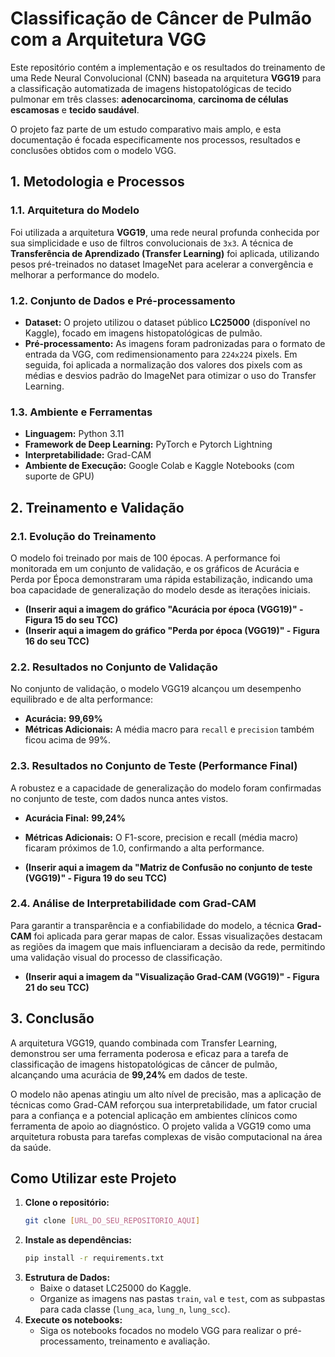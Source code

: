 # Classificação de Câncer de Pulmão com a Arquitetura VGG

Este repositório contém a implementação e os resultados do treinamento de uma Rede Neural Convolucional (CNN) baseada na arquitetura **VGG19** para a classificação automatizada de imagens histopatológicas de tecido pulmonar em três classes: **adenocarcinoma**, **carcinoma de células escamosas** e **tecido saudável**.

O projeto faz parte de um estudo comparativo mais amplo, e esta documentação é focada especificamente nos processos, resultados e conclusões obtidos com o modelo VGG.

## 1. Metodologia e Processos

### 1.1. Arquitetura do Modelo
Foi utilizada a arquitetura **VGG19**, uma rede neural profunda conhecida por sua simplicidade e uso de filtros convolucionais de `3x3`. A técnica de **Transferência de Aprendizado (Transfer Learning)** foi aplicada, utilizando pesos pré-treinados no dataset ImageNet para acelerar a convergência e melhorar a performance do modelo.

### 1.2. Conjunto de Dados e Pré-processamento
* **Dataset:** O projeto utilizou o dataset público **LC25000** (disponível no Kaggle), focado em imagens histopatológicas de pulmão.
* **Pré-processamento:** As imagens foram padronizadas para o formato de entrada da VGG, com redimensionamento para `224x224` pixels. Em seguida, foi aplicada a normalização dos valores dos pixels com as médias e desvios padrão do ImageNet para otimizar o uso do Transfer Learning.

### 1.3. Ambiente e Ferramentas
* **Linguagem:** Python 3.11
* **Framework de Deep Learning:** PyTorch e Pytorch Lightning
* **Interpretabilidade:** Grad-CAM
* **Ambiente de Execução:** Google Colab e Kaggle Notebooks (com suporte de GPU)

## 2. Treinamento e Validação

### 2.1. Evolução do Treinamento
O modelo foi treinado por mais de 100 épocas. A performance foi monitorada em um conjunto de validação, e os gráficos de Acurácia e Perda por Época demonstraram uma rápida estabilização, indicando uma boa capacidade de generalização do modelo desde as iterações iniciais.

* **(Inserir aqui a imagem do gráfico "Acurácia por época (VGG19)" - Figura 15 do seu TCC)**
* **(Inserir aqui a imagem do gráfico "Perda por época (VGG19)" - Figura 16 do seu TCC)**

### 2.2. Resultados no Conjunto de Validação
No conjunto de validação, o modelo VGG19 alcançou um desempenho equilibrado e de alta performance:
* **Acurácia:** **99,69%**
* **Métricas Adicionais:** A média macro para `recall` e `precision` também ficou acima de 99%.

### 2.3. Resultados no Conjunto de Teste (Performance Final)
A robustez e a capacidade de generalização do modelo foram confirmadas no conjunto de teste, com dados nunca antes vistos.
* **Acurácia Final:** **99,24%**
* **Métricas Adicionais:** O F1-score, precision e recall (média macro) ficaram próximos de 1.0, confirmando a alta performance.

* **(Inserir aqui a imagem da "Matriz de Confusão no conjunto de teste (VGG19)" - Figura 19 do seu TCC)**

### 2.4. Análise de Interpretabilidade com Grad-CAM
Para garantir a transparência e a confiabilidade do modelo, a técnica **Grad-CAM** foi aplicada para gerar mapas de calor. Essas visualizações destacam as regiões da imagem que mais influenciaram a decisão da rede, permitindo uma validação visual do processo de classificação.

* **(Inserir aqui a imagem da "Visualização Grad-CAM (VGG19)" - Figura 21 do seu TCC)**

## 3. Conclusão

A arquitetura VGG19, quando combinada com Transfer Learning, demonstrou ser uma ferramenta poderosa e eficaz para a tarefa de classificação de imagens histopatológicas de câncer de pulmão, alcançando uma acurácia de **99,24%** em dados de teste.

O modelo não apenas atingiu um alto nível de precisão, mas a aplicação de técnicas como Grad-CAM reforçou sua interpretabilidade, um fator crucial para a confiança e a potencial aplicação em ambientes clínicos como ferramenta de apoio ao diagnóstico. O projeto valida a VGG19 como uma arquitetura robusta para tarefas complexas de visão computacional na área da saúde.

## Como Utilizar este Projeto

1.  **Clone o repositório:**
    ```bash
    git clone [URL_DO_SEU_REPOSITORIO_AQUI]
    ```
2.  **Instale as dependências:**
    ```bash
    pip install -r requirements.txt
    ```
3.  **Estrutura de Dados:**
    * Baixe o dataset LC25000 do Kaggle.
    * Organize as imagens nas pastas `train`, `val` e `test`, com as subpastas para cada classe (`lung_aca`, `lung_n`, `lung_scc`).
4.  **Execute os notebooks:**
    * Siga os notebooks focados no modelo VGG para realizar o pré-processamento, treinamento e avaliação.
